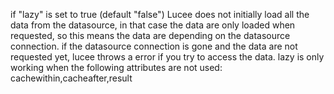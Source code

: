 if "lazy" is set to true (default "false") Lucee does not initially load all the data from the datasource,
			in that case the data are only loaded when requested, so this means the data are depending on the datasource connection.
			if the datasource connection is gone and the data are not requested yet, lucee throws a error if you try to access the data.
			lazy is only working when the following attributes are not used: cachewithin,cacheafter,result
